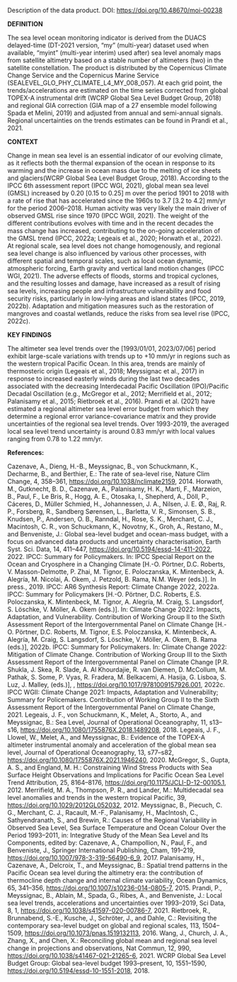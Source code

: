 Description of the data product. DOI: https://doi.org/10.48670/moi-00238

**DEFINITION**

The sea level ocean monitoring indicator is derived from the DUACS delayed-time (DT-2021 version, “my” (multi-year) dataset used when available, “myint” (multi-year interim) used after) sea level anomaly maps from satellite altimetry based on a stable number of altimeters (two) in the satellite constellation. The product is distributed by the Copernicus Climate Change Service and the Copernicus Marine Service (SEALEVEL_GLO_PHY_CLIMATE_L4_MY_008_057). At each grid point, the trends/accelerations are estimated on the time series corrected from global TOPEX-A instrumental drift (WCRP Global Sea Level Budget Group, 2018) and regional GIA correction (GIA map of a 27 ensemble model following Spada et Melini, 2019) and adjusted from annual and semi-annual signals. Regional uncertainties on the trends estimates can be found in Prandi et al., 2021.

**CONTEXT**

Change in mean sea level is an essential indicator of our evolving climate, as it reflects both the thermal expansion of the ocean in response to its warming and the increase in ocean mass due to the melting of ice sheets and glaciers(WCRP Global Sea Level Budget Group, 2018). According to the IPCC 6th assessment report (IPCC WGI, 2021), global mean sea level (GMSL) increased by 0.20 [0.15 to 0.25] m over the period 1901 to 2018 with a rate of rise that has accelerated since the 1960s to 3.7 [3.2 to 4.2] mm/yr for the period 2006–2018. Human activity was very likely the main driver of observed GMSL rise since 1970 (IPCC WGII, 2021). The weight of the different contributions evolves with time and in the recent decades the mass change has increased, contributing to the on-going acceleration of the GMSL trend (IPCC, 2022a; Legeais et al., 2020; Horwath et al., 2022). At regional scale, sea level does not change homogenously, and regional sea level change is also influenced by various other processes, with different spatial and temporal scales, such as local ocean dynamic, atmospheric forcing, Earth gravity and vertical land motion changes (IPCC WGI, 2021). The adverse effects of floods, storms and tropical cyclones, and the resulting losses and damage, have increased as a result of rising sea levels, increasing people and infrastructure vulnerability and food security risks, particularly in low-lying areas and island states (IPCC, 2019, 2022b). Adaptation and mitigation measures such as the restoration of mangroves and coastal wetlands, reduce the risks from sea level rise (IPCC, 2022c).

**KEY FINDINGS**

The altimeter sea level trends over the [1993/01/01, 2023/07/06] period exhibit large-scale variations with trends up to +10 mm/yr in regions such as the western tropical Pacific Ocean. In this area, trends are mainly of thermosteric origin (Legeais et al., 2018; Meyssignac et al., 2017) in response to increased easterly winds during the last two decades associated with the decreasing Interdecadal Pacific Oscillation (IPO)/Pacific Decadal Oscillation (e.g., McGregor et al., 2012; Merrifield et al., 2012; Palanisamy et al., 2015; Rietbroek et al., 2016). Prandi et al. (2021) have estimated a regional altimeter sea level error budget from which they determine a regional error variance-covariance matrix and they provide uncertainties of the regional sea level trends. Over 1993-2019, the averaged local sea level trend uncertainty is around 0.83 mm/yr with local values ranging from 0.78 to 1.22 mm/yr.

**References:**

Cazenave, A., Dieng, H.-B., Meyssignac, B., von Schuckmann, K., Decharme, B., and Berthier, E.: The rate of sea-level rise, Nature Clim Change, 4, 358–361, https://doi.org/10.1038/nclimate2159, 2014.
Horwath, M., Gutknecht, B. D., Cazenave, A., Palanisamy, H. K., Marti, F., Marzeion, B., Paul, F., Le Bris, R., Hogg, A. E., Otosaka, I., Shepherd, A., Döll, P., Cáceres, D., Müller Schmied, H., Johannessen, J. A., Nilsen, J. E. Ø., Raj, R. P., Forsberg, R., Sandberg Sørensen, L., Barletta, V. R., Simonsen, S. B., Knudsen, P., Andersen, O. B., Ranndal, H., Rose, S. K., Merchant, C. J., Macintosh, C. R., von Schuckmann, K., Novotny, K., Groh, A., Restano, M., and Benveniste, J.: Global sea-level budget and ocean-mass budget, with a focus on advanced data products and uncertainty characterisation, Earth Syst. Sci. Data, 14, 411–447, https://doi.org/10.5194/essd-14-411-2022, 2022.
IPCC: Summary for Policymakers. In: IPCC Special Report on the Ocean and Cryosphere in a Changing Climate [H.-O. Pörtner, D.C. Roberts, V. Masson-Delmotte, P. Zhai, M. Tignor, E. Poloczanska, K. Mintenbeck, A. Alegría, M. Nicolai, A. Okem, J. Petzold, B. Rama, N.M. Weyer (eds.)]. In press., 2019.
IPCC: AR6 Synthesis Report: Climate Change 2022, 2022a.
IPCC: Summary for Policymakers [H.-O. Pörtner, D.C. Roberts, E.S. Poloczanska, K. Mintenbeck, M. Tignor, A. Alegría, M. Craig, S. Langsdorf, S. Löschke, V. Möller, A. Okem (eds.)]. In: Climate Change 2022: Impacts, Adaptation, and Vulnerability. Contribution of Working Group II to the Sixth Assessment Report of the Intergovernmental Panel on Climate Change [H.-O. Pörtner, D.C. Roberts, M. Tignor, E.S. Poloczanska, K. Mintenbeck, A. Alegría, M. Craig, S. Langsdorf, S. Löschke, V. Möller, A. Okem, B. Rama (eds.)], 2022b.
IPCC: Summary for Policymakers. In: Climate Change 2022: Mitigation of Climate Change. Contribution of Working Group III to the Sixth Assessment Report of the Intergovernmental Panel on Climate Change [P.R. Shukla, J. Skea, R. Slade, A. Al Khourdajie, R. van Diemen, D. McCollum, M. Pathak, S. Some, P. Vyas, R. Fradera, M. Belkacemi, A. Hasija, G. Lisboa, S. Luz, J. Malley, (eds.)], , https://doi.org/10.1017/9781009157926.001, 2022c.
IPCC WGII: Climate Change 2021: Impacts, Adaptation and Vulnerability; Summary for Policemakers. Contribution of Working Group II to the Sixth Assessment Report of the Intergovernmental Panel on Climate Change, 2021.
Legeais, J. F., von Schuckmann, K., Melet, A., Storto, A., and Meyssignac, B.: Sea Level, Journal of Operational Oceanography, 11, s13–s16, https://doi.org/10.1080/1755876X.2018.1489208, 2018.
Legeais, J. F., Llowel, W., Melet, A., and Meyssignac, B.: Evidence of the TOPEX-A altimeter instrumental anomaly and acceleration of the global mean sea level, Journal of Operational Oceanography, 13, s77–s82, https://doi.org/10.1080/1755876X.2021.1946240, 2020.
McGregor, S., Gupta, A. S., and England, M. H.: Constraining Wind Stress Products with Sea Surface Height Observations and Implications for Pacific Ocean Sea Level Trend Attribution, 25, 8164–8176, https://doi.org/10.1175/JCLI-D-12-00105.1, 2012.
Merrifield, M. A., Thompson, P. R., and Lander, M.: Multidecadal sea level anomalies and trends in the western tropical Pacific, 39, https://doi.org/10.1029/2012GL052032, 2012.
Meyssignac, B., Piecuch, C. G., Merchant, C. J., Racault, M.-F., Palanisamy, H., MacIntosh, C., Sathyendranath, S., and Brewin, R.: Causes of the Regional Variability in Observed Sea Level, Sea Surface Temperature and Ocean Colour Over the Period 1993–2011, in: Integrative Study of the Mean Sea Level and Its Components, edited by: Cazenave, A., Champollion, N., Paul, F., and Benveniste, J., Springer International Publishing, Cham, 191–219, https://doi.org/10.1007/978-3-319-56490-6_9, 2017.
Palanisamy, H., Cazenave, A., Delcroix, T., and Meyssignac, B.: Spatial trend patterns in the Pacific Ocean sea level during the altimetry era: the contribution of thermocline depth change and internal climate variability, Ocean Dynamics, 65, 341–356, https://doi.org/10.1007/s10236-014-0805-7, 2015.
Prandi, P., Meyssignac, B., Ablain, M., Spada, G., Ribes, A., and Benveniste, J.: Local sea level trends, accelerations and uncertainties over 1993–2019, Sci Data, 8, 1, https://doi.org/10.1038/s41597-020-00786-7, 2021.
Rietbroek, R., Brunnabend, S.-E., Kusche, J., Schröter, J., and Dahle, C.: Revisiting the contemporary sea-level budget on global and regional scales, 113, 1504–1509, https://doi.org/10.1073/pnas.1519132113, 2016.
Wang, J., Church, J. A., Zhang, X., and Chen, X.: Reconciling global mean and regional sea level change in projections and observations, Nat Commun, 12, 990, https://doi.org/10.1038/s41467-021-21265-6, 2021.
WCRP Global Sea Level Budget Group: Global sea-level budget 1993–present, 10, 1551–1590, https://doi.org/10.5194/essd-10-1551-2018, 2018.
